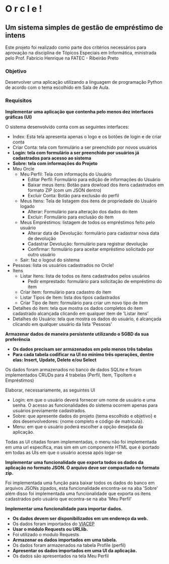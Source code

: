 
<h1> O r c l e !</h1>

<h2>Um sistema simples de gestão de empréstimo de intens</h2>

<p>Este projeto foi realizado como parte dos critérios necessários para aprovação na disciplina de Tópicos Especiais em Informática, ministrada pelo Prof. Fabrício Henrique na FATEC - Ribeirão Preto
</p>

<h3>Objetivo</h3>
<p>Desenvolver uma aplicação utilizando a linguagem de programação Python de acordo com o tema escolhido em Sala de Aula.</p>

<h3> Requisitos </h3>
<strong><p>Implementar uma aplicação que contenha pelo menos dez interfaces gráficas (UI)</p></strong>
<p>O sistema desenvolvido conta com as seguintes interfaces:
<ul>
    <li> Index: Esta tela apresenta apenas o logo e os botões de login e de criar conta</li>
    <li> Criar Conta: tela com formulário a ser preenchido por novos usuários</li>
    <strong><li> Login: tela com formulário a ser preenchido por usuários já cadastrados para acesso ao sistema</li></strong>
    <strong><li> Sobre: tela com informações do Projeto</li></strong>
    <li>Meu Orcle
        <ul>
            <li>Meu Perfil: Tela com informaçõs do Usuário
                <ul>
                    <li>Editar Perfil: Formulário para edição de informações do Usuário</li>
                    <li>Baixar meus itens: Botão para dowload dos itens cadastrados em formato ZIP (com um JSON dentro)</li>
                    <li>Excluir Conta: Botão para exclusão do perfil</li>
                </ul>
            </li>
            <li>Meus Itens: Tela de listagem dos itens de propriedade do Usuário logado
                <ul>
                    <li>Alterar: Formulário para alteração dos dados do item</li>
                    <li>Excluir: Formulário para exclusão do item</li>
                </ul>
            </li>
            <li>Meus Empréstimos: listagem de todos os empréstimos feito pelo usuário
                <ul>
                    <li>Alterar data de Devolução: formulário para cadastrar nova data de devolução</li>
                    <li>Cadastrar Devolução: formulário para registrar devolução</li>
                    <li>Confirmar: formulário para aceitar empréstimo solicitado por outro usuário</li>
                </ul>
            </li>
            <li>Sair: faz o logout do sistema</li>
    </ul></li>
    <li>Pessoas: lista os usuários cadastrados no Orcle!</li>
    <li>Itens
        <ul>
            <li>Listar Itens: lista de todos os itens cadastrados pelos usuários
                <ul><li>Pedir emprestado: formulário para solicitação de empréstimo do item</li></ul>
            </li>
            <li>Criar item: formulário para cadastro do item</li>
            <li>Listar Tipos de Item: lista dos tipos cadastrados</li>
            <li>Criar Tipo de Item: formulário para criar um novo tipo de item</li>
        </ul>
    </li>
    <li>Detalhes do item: tela que mostra os dados completos do item cadastrado alcançada clicando em qualquer item de 'Listar itens'</li>
    <li>Detalhes do Usuário: tela que mostra os dados do usuário, é alcançada clicando em qualquer usuário da lista 'Pessoas'</li>
</ul>
</p>
<strong> <p>Armazenar dados de maneira persistente utilizando o SGBD da sua preferência</p>
    <ul>
        <li>Os dados precisam ser armazenados em pelo menos três tabelas</li>
        <li>Para cada tabela codificar na UI no mínimo três operações, dentre elas: Insert, Update, Delete e/ou Select</li>
    </ul></strong>
    
<p>Os dados foram armazenados no banco de dados SQLite e foram implementados CRUDs para 4 trabelas (Perfil, Item, TipoItem e Empréstimos)</p>
<p>Elaborar, necessariamente, as seguintes UI
<ul>
<li>Login: em que o usuário deverá fornecer um nome de usuário e uma senha. O acesso as funcionalidades do sistema ocorrem apenas para usuários previamente cadastrados.</li>
<li>Sobre: que apresente dados do projeto {tema escolhido e objetivo} e dos desenvolvedores: {nome completo e código de matrícula}.</li>
<li>Menu: em que o usuário poderá escolher a opção desejada da aplicação.</li>
</ul></p>
<p>Todas as UI citadas foram implementadas, o menu não foi implementada em uma url específica, mas sim em um componente HTML que é iportado em todas as UIs em que o usuário acessa após logar-se</p>
<strong><p>Implementar uma funcionalidade que exporta todos os dados da aplicação no formato JSON. O arquivo deve ser compactado no formato zip.</p></strong>
<p>Foi implementada uma função para baixar todos os dados do banco em arquivos JSONs zipados, esta funcionalidade encontra-se na aba 'Sobre' além disso foi implementada uma funcionalidade que exporta os itens cadastrados pelo usuário que econtra-se na aba 'Meu Perfil'</p>
<strong><p>Implementar uma funcionalidade para importar dados.</p></strong>
<ul>
<strong><li>Os dados devem ser disponibilizados em um endereço da web.</li></strong>
    <li>Os dados foram importados do <a href="https://viacep.com.br/">VIACEP</a></li>
<strong><li>Usar o módulo Requests ou URLlib.</li></strong>
        <li>Foi utilizado o modulo Requests</li>
<strong><li>Armazenar os dados importados em uma tabela.</li></strong>
        <li>Os dados foram armazenados na tabela Profile (perfil)</li>
<strong><li>Apresentar os dados importados em uma UI da aplicação.</li></strong>
        <li>Os dados são apresentados na tela Meu Perfil</li>
</ul>
    
   

